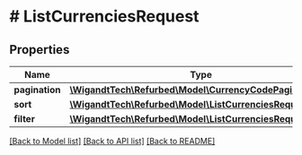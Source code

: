 # # ListCurrenciesRequest

## Properties

Name | Type | Description | Notes
------------ | ------------- | ------------- | -------------
**pagination** | [**\WigandtTech\Refurbed\Model\CurrencyCodePagination**](CurrencyCodePagination.md) |  | [optional]
**sort** | [**\WigandtTech\Refurbed\Model\ListCurrenciesRequestSort**](ListCurrenciesRequestSort.md) |  | [optional]
**filter** | [**\WigandtTech\Refurbed\Model\ListCurrenciesRequestFilter**](ListCurrenciesRequestFilter.md) |  | [optional]

[[Back to Model list]](../../README.md#models) [[Back to API list]](../../README.md#endpoints) [[Back to README]](../../README.md)
